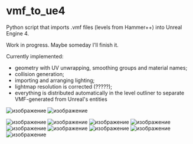 # vmf_to_ue4
Python script that imports .vmf files (levels from Hammer++) into Unreal Engine 4.

Work in progress. Maybe someday I'll finish it.

Currently implemented: 
- geometry with UV unwrapping, smoothing groups and material names;
- collision generation;
- importing and arranging lighting;
- lightmap resolution is corrected (?????);
- everything is distributed automatically in the level outliner to separate VMF-generated from Unreal's entities

![изображение](https://github.com/user-attachments/assets/f001186b-3869-4883-94c3-695ec32b5245)
![изображение](https://github.com/user-attachments/assets/78012c3c-d2d4-4757-9250-9037cbbbbeeb)


![изображение](https://github.com/user-attachments/assets/377f5cbe-01e9-4be2-b2f8-ed3933bfc4e2)
![изображение](https://github.com/user-attachments/assets/039d42e0-5ea1-408f-b2cd-abe6638a8680)
![изображение](https://github.com/user-attachments/assets/ad4d3fce-dd26-4df3-891a-86427180dbe7)
![изображение](https://github.com/user-attachments/assets/64d16925-78d1-45e7-88ef-6054d77e11d7)
![изображение](https://github.com/user-attachments/assets/eac5ed5e-a3ab-447d-9feb-4933a2f87c9a)
![изображение](https://github.com/user-attachments/assets/ff0e2b4c-5f78-454d-abe6-ab3c9482d4ed)
![изображение](https://github.com/user-attachments/assets/f8dce230-21dc-4dcd-a9ad-54001ef17119)
![изображение](https://github.com/user-attachments/assets/49d448d5-42a6-43a9-8fe9-3a303e5b935a)
![изображение](https://github.com/user-attachments/assets/206a2b03-5834-439b-b7db-500859f4a30a)
